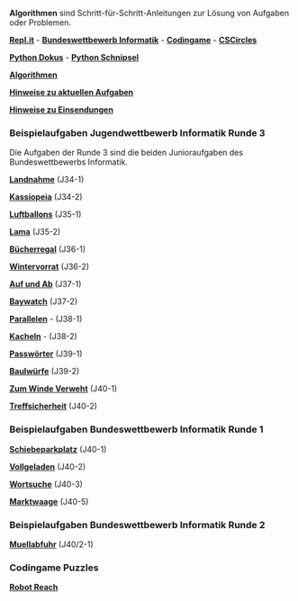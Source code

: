 **Algorithmen** sind Schritt-für-Schritt-Anleitungen zur Lösung von Aufgaben oder Problemen.

**[Repl.it](https://replit.com/~)** - **[Bundeswettbewerb Informatik](https://bwinf.de/bundeswettbewerb/)** - **[Codingame](./codingame.md)** - **[CSCircles](https://cscircles.cemc.uwaterloo.ca/de/)**

**[Python Dokus](./python.md)** - **[Python Schnipsel](Schnipsel/schnipsel.md)**

**[Algorithmen](algorithmen/algorithmen.md)**

**[Hinweise zu aktuellen Aufgaben](hinweise/hinweise.md)**

**[Hinweise zu Einsendungen](einsendungen.md)**

### Beispielaufgaben Jugendwettbewerb Informatik Runde 3

Die Aufgaben der Runde 3 sind die beiden Junioraufgaben des Bundeswettbewerbs Informatik.

**[Landnahme](./landnahme/landnahme.md)** (J34-1)

**[Kassiopeia](./kassiopeia/kassiopeia.md)** (J34-2)

**[Luftballons](./luftballons/luftballons.md)** (J35-1)

**[Lama](./lama/lama.md)** (J35-2)

**[Bücherregal](./buecherregal/buecherregal.md)** (J36-1)

**[Wintervorrat](./wintervorrat/wintervorrat.md)** (J36-2)

**[Auf und Ab](./auf_und_ab/auf_und_ab.md)** (J37-1)

**[Baywatch](./baywatch/baywatch.md)** (J37-2)

**[Parallelen](./parallelen/parallelen.md)** - (J38-1)

**[Kacheln](./kacheln/kacheln.md)** - (J38-2)

**[Passwörter](./passwoerter/passwoerter.md)** (J39-1)

**[Baulwürfe](./baulwuerfe/baulwuerfe.md)** (J39-2)

**[Zum Winde Verweht](./zumWindeVerweht/zumWindeVerweht.md)** (J40-1)

**[Treffsicherheit](./treffsicherheit/treffsicherheit.md)** (J40-2)

### Beispielaufgaben Bundeswettbewerb Informatik Runde 1

**[Schiebeparkplatz](https://nbviewer.org/github/ktheu/AlgorithmenAG/blob/master/schiebeparkplatz/schiebeparkplatz.ipynb)** (J40-1)

**[Vollgeladen](https://nbviewer.org/github/ktheu/AlgorithmenAG/blob/master/vollgeladen/vollgeladen.ipynb)** (J40-2)

**[Wortsuche](https://nbviewer.org/github/ktheu/AlgorithmenAG/blob/master/wortsuche/wortsuche.ipynb)** (J40-3)

**[Marktwaage](https://nbviewer.org/github/ktheu/AlgorithmenAG/blob/master/marktwaage/marktwaage.ipynb)** (J40-5)

### Beispielaufgaben Bundeswettbewerb Informatik Runde 2

**[Muellabfuhr](https://nbviewer.org/github/ktheu/AlgorithmenAG/blob/master/muellabfuhr/muellabfuhr.ipynb)** (J40/2-1)

### Codingame Puzzles

**[Robot Reach](https://nbviewer.org/github/ktheu/AlgorithmenAG/blob/master/robotReach/robotReach.ipynb)**
